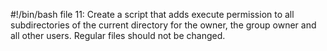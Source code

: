 #!/bin/bash
file 11: Create a script that adds execute permission to all subdirectories of the current directory for the owner, the group owner and all other users. Regular files should not be changed.
